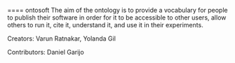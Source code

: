 ==== 
ontosoft
The aim of the ontology is to provide a vocabulary for people to publish their software in order for it to be accessible to other users, allow others to run it, cite it, understand it, and use it in their experiments.

Creators: Varun Ratnakar, Yolanda Gil

Contributors: Daniel Garijo
